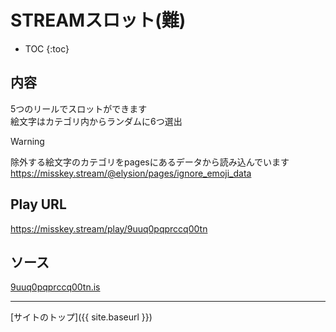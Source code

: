 # STREAMスロット(難)

* TOC
{:toc}

## 内容
5つのリールでスロットができます  
絵文字はカテゴリ内からランダムに6つ選出

> [!WARNING]
> 除外する絵文字のカテゴリをpagesにあるデータから読み込んでいます
> https://misskey.stream/@elysion/pages/ignore_emoji_data


## Play URL

https://misskey.stream/play/9uuq0pqprccq00tn

## ソース

[9uuq0pqprccq00tn.is](./../../src/stream/9uuq0pqprccq00tn.is)

----

[サイトのトップ]({{ site.baseurl }})
